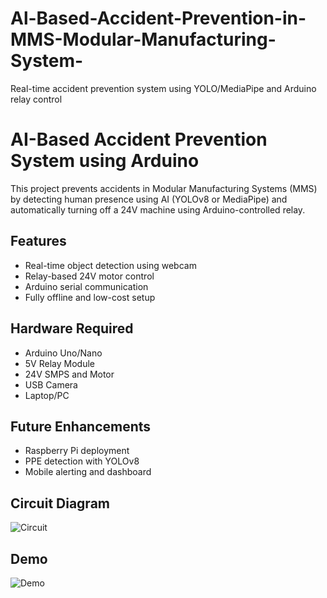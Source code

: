 # Al-Based-Accident-Prevention-in-MMS-Modular-Manufacturing-System-
Real-time accident prevention system using YOLO/MediaPipe and Arduino relay control
# AI-Based Accident Prevention System using Arduino

This project prevents accidents in Modular Manufacturing Systems (MMS) by detecting human presence using AI (YOLOv8 or MediaPipe) and automatically turning off a 24V machine using Arduino-controlled relay.

## Features
- Real-time object detection using webcam
- Relay-based 24V motor control
- Arduino serial communication
- Fully offline and low-cost setup

## Hardware Required
- Arduino Uno/Nano
- 5V Relay Module
- 24V SMPS and Motor
- USB Camera
- Laptop/PC

## Future Enhancements
- Raspberry Pi deployment
- PPE detection with YOLOv8
- Mobile alerting and dashboard

## Circuit Diagram
![Circuit](media/circuit_diagram.png)

## Demo
![Demo](media/working_demo.gif)
